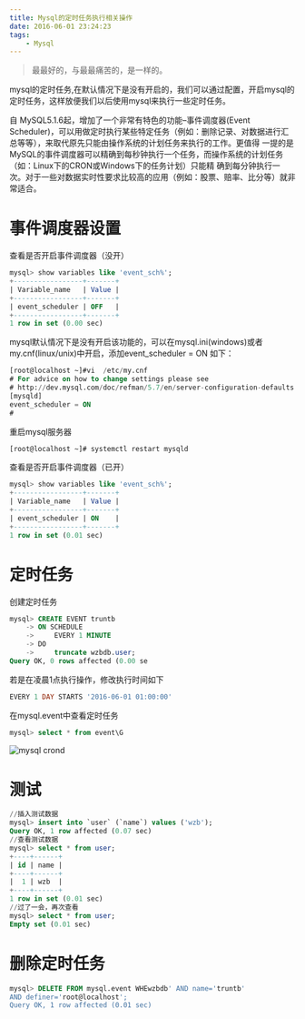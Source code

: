 ```yaml
---
title: Mysql的定时任务执行相关操作
date: 2016-06-01 23:24:23
tags:
    - Mysql
---
```


> 最最好的，与最最痛苦的，是一样的。

mysql的定时任务,在默认情况下是没有开启的，我们可以通过配置，开启mysql的定时任务，这样放便我们以后使用mysql来执行一些定时任务。

<!-- more -->

自 MySQL5.1.6起，增加了一个非常有特色的功能–事件调度器(Event Scheduler)，可以用做定时执行某些特定任务（例如：删除记录、对数据进行汇总等等），来取代原先只能由操作系统的计划任务来执行的工作。更值得 一提的是MySQL的事件调度器可以精确到每秒钟执行一个任务，而操作系统的计划任务（如：Linux下的CRON或Windows下的任务计划）只能精 确到每分钟执行一次。对于一些对数据实时性要求比较高的应用（例如：股票、赔率、比分等）就非常适合。

# 事件调度器设置

查看是否开启事件调度器（没开）

``` Sql
mysql> show variables like 'event_sch%';
+-----------------+-------+
| Variable_name   | Value |
+-----------------+-------+
| event_scheduler | OFF   |
+-----------------+-------+
1 row in set (0.00 sec)
```

mysql默认情况下是没有开启该功能的，可以在mysql.ini(windows)或者my.cnf(linux/unix)中开启，添加event_scheduler = ON 如下：
``` Sql
[root@localhost ~]#vi  /etc/my.cnf
# For advice on how to change settings please see
# http://dev.mysql.com/doc/refman/5.7/en/server-configuration-defaults.html
[mysqld]
event_scheduler = ON 
#
```

重启mysql服务器
``` Sql
[root@localhost ~]# systemctl restart mysqld
```

查看是否开启事件调度器（已开）
``` Sql
mysql> show variables like 'event_sch%';
+-----------------+-------+
| Variable_name   | Value |
+-----------------+-------+
| event_scheduler | ON    |
+-----------------+-------+
1 row in set (0.01 sec)
```

# 定时任务

创建定时任务
``` Sql
mysql> CREATE EVENT truntb
    -> ON SCHEDULE 
    ->     EVERY 1 MINUTE
    -> DO 
    ->     truncate wzbdb.user;
Query OK, 0 rows affected (0.00 se
```

若是在凌晨1点执行操作，修改执行时间如下
``` Sql
EVERY 1 DAY STARTS '2016-06-01 01:00:00'
```

在mysql.event中查看定时任务
``` Sql
mysql> select * from event\G
```
![mysql crond](/img/201606/mysqlsch/crond.jpg)


# 测试
``` Sql
//插入测试数据
mysql> insert into `user` (`name`) values ('wzb');
Query OK, 1 row affected (0.07 sec)
//查看测试数据
mysql> select * from user;
+----+------+
| id | name |
+----+------+
|  1 | wzb  |
+----+------+
1 row in set (0.01 sec)
//过了一会，再次查看
mysql> select * from user;
Empty set (0.01 sec)
```

# 删除定时任务
``` Sql
mysql> DELETE FROM mysql.event WHEwzbdb' AND name='truntb' 
AND definer='root@localhost';
Query OK, 1 row affected (0.01 sec)
```